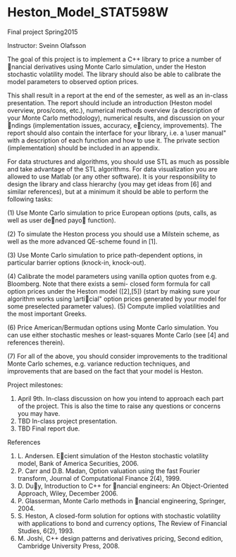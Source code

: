# Heston_Model_STAT598W
Final project Spring2015

Instructor: Sveinn Olafsson


The goal of this project is to implement a C++ library to price a number of nancial derivatives using Monte Carlo
simulation, under the Heston stochastic volatility model. The library should also be able to calibrate the model
parameters to observed option prices.

This shall result in a report at the end of the semester, as well as an in-class presentation. The report should include
an introduction (Heston model overview, pros/cons, etc.), numerical methods overview (a description of your Monte
Carlo methodology), numerical results, and discussion on your ndings (implementation issues, accuracy, eciency,
improvements). The report should also contain the interface for your library, i.e. a \user manual" with a description
of each function and how to use it. The private section (implementation) should be included in an appendix.

For data structures and algorithms, you should use STL as much as possible and take advantage of the STL algorithms.
For data visualization you are allowed to use Matlab (or any other software). It is your responsibility to design the
library and class hierarchy (you may get ideas from [6] and similar references), but at a minimum it should be able to
perform the following tasks:

(1) Use Monte Carlo simulation to price European options (puts, calls, as well as user dened payo function).

(2) To simulate the Heston process you should use a Milstein scheme, as well as the more advanced QE-scheme found
in [1].

(3) Use Monte Carlo simulation to price path-dependent options, in particular barrier options (knock-in, knock-out).

(4) Calibrate the model parameters using vanilla option quotes from e.g. Bloomberg. Note that there exists a semi-
closed form formula for call option prices under the Heston model ([2],[5]) (start by making sure your algorithm
works using \articial" option prices generated by your model for some preselected parameter values).
(5) Compute implied volatilities and the most important Greeks.

(6) Price American/Bermudan options using Monte Carlo simulation. You can use either stochastic meshes or
least-squares Monte Carlo (see [4] and references therein).

(7) For all of the above, you should consider improvements to the traditional Monte Carlo schemes, e.g. variance
reduction techniques, and improvements that are based on the fact that your model is Heston.

Project milestones:

1. April 9th. In-class discussion on how you intend to approach each part of the project. This is also the time to
raise any questions or concerns you may have.
2. TBD In-class project presentation.
3. TBD Final report due.

References

1. L. Andersen. Ecient simulation of the Heston stochastic volatility model, Bank of America Securities, 2006.
2. P. Carr and D.B. Madan, Option valuation using the fast Fourier transform, Journal of Computational Finance
2(4), 1999.
3. D. Duy, Introduction to C++ for nancial engineers: An Object-Oriented Approach, Wiley, December 2006.
4. P. Glasserman, Monte Carlo methods in nancial engineering, Springer, 2004.
5. S. Heston, A closed-form solution for options with stochastic volatility with applications to bond and currency
options, The Review of Financial Studies, 6(2), 1993.
6. M. Joshi, C++ design patterns and derivatives pricing, Second edition, Cambridge University Press, 2008.

